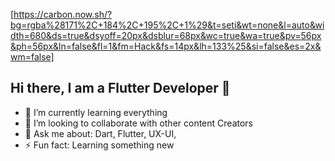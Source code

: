 [https://carbon.now.sh/?bg=rgba%28171%2C+184%2C+195%2C+1%29&t=seti&wt=none&l=auto&width=680&ds=true&dsyoff=20px&dsblur=68px&wc=true&wa=true&pv=56px&ph=56px&ln=false&fl=1&fm=Hack&fs=14px&lh=133%25&si=false&es=2x&wm=false]

## Hi there, I am a Flutter Developer 👋

- 🌱 I’m currently learning everything
- 👯 I’m looking to collaborate with other content Creators
- 💬 Ask me about: Dart, Flutter, UX-UI,
- ⚡ Fun fact: Learning something new
